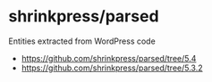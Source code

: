 # shrinkpress/parsed
Entities extracted from WordPress code

* https://github.com/shrinkpress/parsed/tree/5.4
* https://github.com/shrinkpress/parsed/tree/5.3.2
